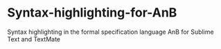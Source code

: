 Syntax-highlighting-for-AnB
===========================

Syntax highlighting in the formal specification language AnB for Sublime Text and TextMate
